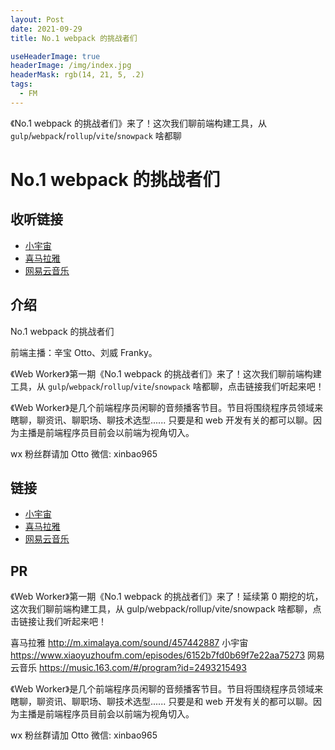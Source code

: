 ```yaml
---
layout: Post
date: 2021-09-29
title: No.1 webpack 的挑战者们

useHeaderImage: true
headerImage: /img/index.jpg
headerMask: rgb(14, 21, 5, .2)
tags:
  - FM
---
```


《No.1 webpack 的挑战者们》来了！这次我们聊前端构建工具，从 `gulp`/`webpack`/`rollup`/`vite`/`snowpack` 啥都聊

<!-- more -->

# No.1 webpack 的挑战者们

## 收听链接

- [小宇宙](https://www.xiaoyuzhoufm.com/episode/6152b7fd0b69f7e22aa75273)
- [喜马拉雅](https://www.ximalaya.com/sound/457442887)
- [网易云音乐](https://music.163.com/#/program?id=2493215493)

## 介绍

No.1 webpack 的挑战者们

前端主播：辛宝 Otto、刘威 Franky。

《Web Worker》第一期《No.1 webpack 的挑战者们》来了！这次我们聊前端构建工具，从 `gulp`/`webpack`/`rollup`/`vite`/`snowpack` 啥都聊，点击链接我们听起来吧！

《Web Worker》是几个前端程序员闲聊的音频播客节目。节目将围绕程序员领域来瞎聊，聊资讯、聊职场、聊技术选型...... 只要是和 web 开发有关的都可以聊。因为主播是前端程序员目前会以前端为视角切入。

wx 粉丝群请加 Otto 微信: xinbao965

## 链接

- [小宇宙](https://www.xiaoyuzhoufm.com/episodes/6152b7fd0b69f7e22aa75273)
- [喜马拉雅](http://m.ximalaya.com/sound/457442887)
- [网易云音乐](https://music.163.com/#/program?id=2493215493)

## PR

《Web Worker》第一期《No.1 webpack 的挑战者们》来了！延续第 0 期挖的坑，这次我们聊前端构建工具，从 gulp/webpack/rollup/vite/snowpack 啥都聊，点击链接让我们听起来吧！

喜马拉雅 http://m.ximalaya.com/sound/457442887
小宇宙 https://www.xiaoyuzhoufm.com/episodes/6152b7fd0b69f7e22aa75273
网易云音乐 https://music.163.com/#/program?id=2493215493

《Web Worker》是几个前端程序员闲聊的音频播客节目。节目将围绕程序员领域来瞎聊，聊资讯、聊职场、聊技术选型...... 只要是和 web 开发有关的都可以聊。因为主播是前端程序员目前会以前端为视角切入。

wx 粉丝群请加 Otto 微信: xinbao965
